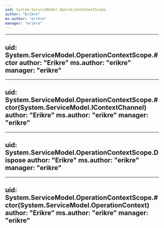 ```yaml
---
uid: System.ServiceModel.OperationContextScope
author: "Erikre"
ms.author: "erikre"
manager: "erikre"
---
```


---
uid: System.ServiceModel.OperationContextScope.#ctor
author: "Erikre"
ms.author: "erikre"
manager: "erikre"
---

---
uid: System.ServiceModel.OperationContextScope.#ctor(System.ServiceModel.IContextChannel)
author: "Erikre"
ms.author: "erikre"
manager: "erikre"
---

---
uid: System.ServiceModel.OperationContextScope.Dispose
author: "Erikre"
ms.author: "erikre"
manager: "erikre"
---

---
uid: System.ServiceModel.OperationContextScope.#ctor(System.ServiceModel.OperationContext)
author: "Erikre"
ms.author: "erikre"
manager: "erikre"
---
